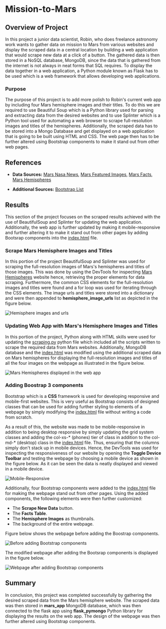 # Mission-to-Mars

## Overview of Project

In this project a junior data scientist, Robin, who does freelance astronomy work wants to gather data on mission to Mars from various websites and display the scraped data in a central location by building a web application that would scrape new data at a click of a button. The gathered data is then stored in a NoSQL database, MongoDB, since the data that is gathered from the internet is not always in neat forms that SQL requires. To display the data together in a web application, a Python module known as Flask has to be used which is a web framework that allows developing web applications.

### Purpose

The purpose of this project is to add more polish to Robin's current web app by including four Mars hemisphere images and their titles. To do this we are required to use Beautiful Soup which is a Python library used for parsing and extracting data from the desired websites and to use Splinter which is a Python tool used for automating a web browser to scrape full-resolution images and titles of the hemispheres. Additionally, the scraped data has to be stored into a Mongo Database and get displayed on a web application that is going to be built using HTML and CSS. The web page then has to be further altered using Bootstrap components to make it stand out from other web pages.

## References 

- **Data Sources:** [Mars Nasa News](https://redplanetscience.com/), [Mars Featured Images](https://spaceimages-mars.com), [Mars Facts](https://galaxyfacts-mars.com), [Mars Hemispheres](https://marshemispheres.com/)

- **Additional Sources:** [Bootstrap List](https://getbootstrap.com/docs/3.3/css/)

## Results

This section of the project focuses on the scraped results achieved with the use of BeautifulSoup and Splinter for updating the web application. Additionally, the web app is further updated by making it mobile-responsive and further altering it to make it stand out from other pages by adding Bootsrap components into the [index.html](templates/index.html) file.

### Scrape Mars Hemisphere Images and Titles

In this portion of the project BeautifulSoup and Splinter was used for scraping the full-resolution images of Mars's hemispheres and titles of those images. This was done by using the DevTools for inspecting [Mars Hemispheres](https://marshemispheres.com/) website hence, retrieving the proper elements for data scraping. Furthermore, the common CSS elements for the full-resolution images and titles were found and a for loop was used for iterating through the CSS elements. The image urls and titles were stored into a dictionary and were then appended to **hemisphere_image_urls** list as depicted in the figure below.

![Hemisphere images and urls](Resources/Hemisphere_image_urls_list.png)

### Updating Web App with Mars's Hemisphere Images and Titles

In this portion of the project, Python along with HTML skills were used for updating the [scraping.py](scraping.py) python file which included all the scripts written to scrape the required data from Mars websites. Additionally, MongoDB database and the [index.html](templates/index.html) was modified using the additional scraped data on Mars hemispheres for displaying the full-resolution images and titles of all the four images on the webpage as illustrated in the figure below.

![Mars Hemispheres displayed in the web app](Resources/Mars_hemisphere_images_titles.png)

### Adding Boostrap 3 components

Bootstrap which is a **CSS** framework is used for developing responsive and mobile-first websites. This is very useful as Bootstrap consists of designed classes that can be used for adding further styling to elements of a webpage by simply modifying the [index.html](templates/index.html)  file without writing a code from scratch.

As a result of this, the website was made to be mobile-responsive in addition to being desktop responsive by simply updating the grid system classes and adding the col-xs-* (phones) tier of class in addition to the col-md-* (desktop) class in the [index.html](templates/index.html)  file. Thus, ensuring that the columns simply don't stack up in mobile devices. Hence, the DevTools was used for inspecting the responsiveness of our website by opening the **Toggle Device Toolbar** and testing the webpage by choosing a mobile device as shown in the figure below. As it can be seen the data is neatly displayed and viewed in a mobile device.

![Mobile-Responsive](Resources/Mobile_Responsive_page.png)

Additionally, four Bootstrap components were added to the [index.html](templates/index.html)  file for making the webpage stand out from other pages. Using the added components, the following elements were then further customized:

- The **Scrape New Data** button.
- The **Facts Table**. 
- The **Hemisphere Images** as thumbnails.
- The background of the entire webpage.

Figure below shows the webpage before adding the Boostrap components.

![Before adding Bootstrap components](Resources/Before_adding_Bootstrap_components.png)

The modified webpage after adding the Bootsrap components is displayed in the figure below.

![Webpage after adding Bootstrap components](Resources/Bootstrap_Components_added.png)

## Summary 

In conclusion, this project was completed successfully by gathering the desired scraped data from the Mars hemisphere website. The scraped data was then stored in **mars_app** MongoDB database, which was then connected to the flask app using **flask_pymongo** Python library for displaying the results on the web app. The design of the webpage was then further altered using Bootstrap components.


